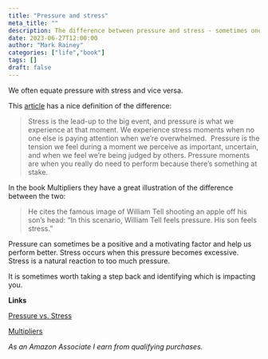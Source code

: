 ```yaml
---
title: "Pressure and stress"
meta_title: ""
description: The difference between pressure and stress - sometimes one can  be good for us
date: 2023-06-27T12:00:00
author: "Mark Rainey"
categories: ["life","book"]
tags: []
draft: false
---
```


We often equate pressure with stress and vice versa.


This [article](https://getproof.com/blog/pressure-vs-stress/) has a nice definition of the difference:

> Stress is the lead-up to the big event, and pressure is what we experience at that moment. We experience stress moments when no one else is paying attention when we’re overwhelmed.  Pressure is the tension we feel during a moment we perceive as important, uncertain, and when we feel we’re being judged by others. Pressure moments are when you really do need to perform because there’s something at stake. 

In the book Multipliers they have a great illustration of the difference between the two:

> He cites the famous image of William Tell shooting an apple off his son’s head: “In this scenario, William Tell feels pressure. His son feels stress.”

Pressure can sometimes be a positive and a motivating factor and help us perform better. Stress occurs when this pressure becomes excessive. Stress is a natural reaction to too much pressure.

It is sometimes worth taking a step back and identifying which is impacting you.

__Links__

[Pressure vs. Stress](https://getproof.com/blog/pressure-vs-stress/)

[Multipliers](https://amzn.to/46suNvZ)

*As an Amazon Associate I earn from qualifying purchases.*

